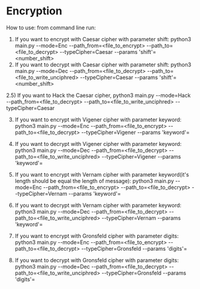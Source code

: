 # Encryption
How to use:
from command line run:

1) If you want to encrypt with Caesar cipher with parameter shift:
   python3 main.py --mode=Enc --path_from=<file_to_encrypt> --path_to=<file_to_decrypt> --typeCipher=Caesar --params 'shift'= <number_shift>
2) If you want to decrypt with Caesar cipher with parameter shift:
   python3 main.py --mode=Dec --path_from=<file_to_decrypt> --path_to=<file_to_write_unciphred> --typeCipher=Caesar --params 'shift'= <number_shift>
   
2.5) If you want to Hack the Caesar cipher, 
   python3 main.py --mode=Hack --path_from=<file_to_decrypt> --path_to=<file_to_write_unciphred> --typeCipher=Caesar

3) If you want to encrypt with Vigener cipher with parameter keyword:
   python3 main.py --mode=Enc --path_from=<file_to_encrypt> --path_to=<file_to_decrypt> --typeCipher=Vigener --params 'keyword'=<keyword>
   
4) If you want to decrypt with Vigener cipher with parameter keyword:
   python3 main.py --mode=Dec --path_from=<file_to_decrypt> --path_to=<file_to_write_unciphred> --typeCipher=Vigener --params 'keyword'=<keyword>
   
5) If you want to encrypt with Vernam cipher with parameter keyword(it's length should be equal the length of message):
   python3 main.py --mode=Enc --path_from=<file_to_encrypt> --path_to=<file_to_decrypt> --typeCipher=Vernam --params 'keyword'=<keyword>
   
6) If you want to decrypt with Vernam cipher with parameter keyword:
   python3 main.py --mode=Dec --path_from=<file_to_decrypt> --path_to=<file_to_write_unciphred> --typeCipher=Vernam --params 'keyword'=<keyword>
   
7) If you want to encrypt with Gronsfeld cipher with parameter digits:
   python3 main.py --mode=Enc --path_from=<file_to_encrypt> --path_to=<file_to_decrypt> --typeCipher=Gronsfeld --params 'digits'=<digits>
   
8) If you want to decrypt with Gronsfeld cipher with parameter digits:
   python3 main.py --mode=Dec --path_from=<file_to_decrypt> --path_to=<file_to_write_unciphred> --typeCipher=Gronsfeld --params 'digits'=<digits>